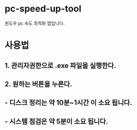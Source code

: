 # pc-speed-up-tool
윈도우 pc 속도 최적화 앱입니다.

# 사용법 
## 1. 관리자권한으로 .exe 파일을 실행한다.
## 2. 원하는 버튼을 누른다.
## - 디스크 정리는 약 10분~1시간 이 소요 됩니다. 
## - 시스템 점검은 약 5분이 소요 됩니다.
